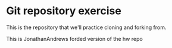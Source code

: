 # Git repository exercise

This is the repository that we'll practice cloning and forking from.

This is JonathanAndrews forded version of the hw repo

